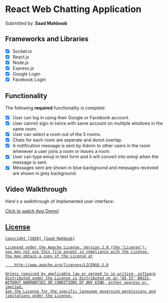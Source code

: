 # React Web Chatting Application

Submitted by: **Saad Mahboob**

## Frameworks and Libraries
* [x] Socket.io
* [x] React.js
* [x] Node.js
* [x] Express.js
* [x] Google Login
* [x] Facebook Login

## Functionality

The following **required** functionality is complete:

* [x] User can log in using their Google or Facebook account.
* [x] User cannot sign-in twice with same account on multiple windows in the same room.
* [x] User can select a room out of the 5 rooms.
* [x] Chats for each room are seperate and donot overlap.
* [x] A notification message is sent by Admin to other users in the room whenever a user joins a room or leaves a room.
* [x] User can type emoji in text form and it will convert into emoji when the message is sent.
* [x] Messages sent are shown in blue background and messages recevied are shown in grey background.

## Video Walkthrough 

Here's a walkthrough of implemented user interface:

<a href ="https://recordit.co/iGRzQPPiqJ" target = "_blank" /> Click to watch App Demo!

## License

    Copyright [2020] [Saad Mahboob]

    Licensed under the Apache License, Version 2.0 (the "License");
    you may not use this file except in compliance with the License.
    You may obtain a copy of the License at

        http://www.apache.org/licenses/LICENSE-2.0

    Unless required by applicable law or agreed to in writing, software
    distributed under the License is distributed on an "AS IS" BASIS,
    WITHOUT WARRANTIES OR CONDITIONS OF ANY KIND, either express or implied.
    See the License for the specific language governing permissions and
    limitations under the License.
